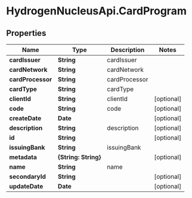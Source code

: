 # HydrogenNucleusApi.CardProgram

## Properties
Name | Type | Description | Notes
------------ | ------------- | ------------- | -------------
**cardIssuer** | **String** | cardIssuer | 
**cardNetwork** | **String** | cardNetwork | 
**cardProcessor** | **String** | cardProcessor | 
**cardType** | **String** | cardType | 
**clientId** | **String** | clientId | [optional] 
**code** | **String** | code | [optional] 
**createDate** | **Date** |  | [optional] 
**description** | **String** | description | [optional] 
**id** | **String** |  | [optional] 
**issuingBank** | **String** | issuingBank | 
**metadata** | **{String: String}** |  | [optional] 
**name** | **String** | name | 
**secondaryId** | **String** |  | [optional] 
**updateDate** | **Date** |  | [optional] 


